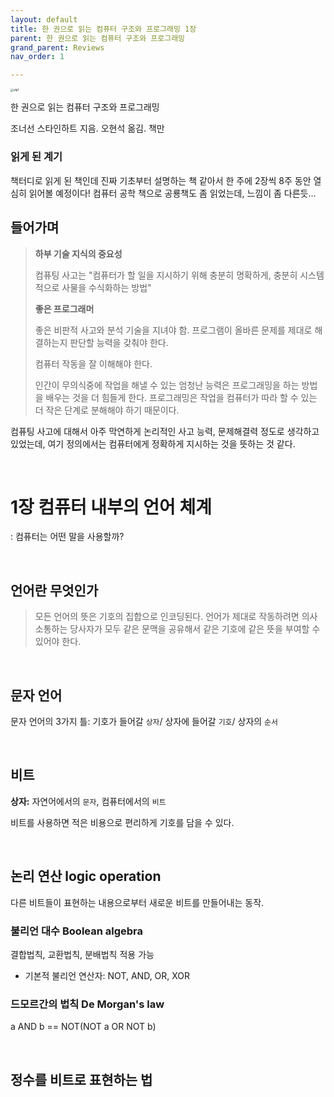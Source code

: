 ```yaml
---
layout: default
title: 한 권으로 읽는 컴퓨터 구조와 프로그래밍 1장
parent: 한 권으로 읽는 컴퓨터 구조와 프로그래밍
grand_parent: Reviews
nav_order: 1

---
```






<img src="https://github.com/terri1102/terri1102.github.io/blob/master/assets/images/review/slp1.jpg?raw=true" class="center" alt="slp1" style="zoom:33%;" />

한 권으로 읽는 컴퓨터 구조와 프로그래밍

조너선 스타인하트 지음. 오현석 옮김. 책만



### 읽게 된 계기

책터디로 읽게 된 책인데 진짜 기초부터 설명하는 책 같아서 한 주에 2장씩 8주 동안 열심히 읽어볼 예정이다! 컴퓨터 공학 책으로 공룡책도 좀 읽었는데, 느낌이 좀 다른듯...



## 들어가며

> **하부 기술 지식의 중요성**
>
> 컴퓨팅 사고는 "컴퓨터가 할 일을 지시하기 위해 충분히 명확하게, 충분히 시스템적으로 사물을 수식화하는 방법"
>
> **좋은 프로그래머**
>
> 좋은 비판적 사고와 분석 기술을 지녀야 함. 프로그램이 올바른 문제를 제대로 해결하는지 판단할 능력을 갖춰야 한다.
>
> 컴퓨터 작동을 잘 이해해야 한다.
>
> 인간이 무의식중에 작업을 해낼 수 있는 엄청난 능력은 프로그래밍을 하는 방법을 배우는 것을 더 힘들게 한다. 프로그래밍은 작업을 컴퓨터가 따라 할 수 있는 더 작은 단계로 분해해야 하기 때문이다.



컴퓨팅 사고에 대해서 아주 막연하게 논리적인 사고 능력, 문제해결력 정도로 생각하고 있었는데, 여기 정의에서는 컴퓨터에게 정확하게 지시하는 것을 뜻하는 것 같다.

<br>

# 1장 컴퓨터 내부의 언어 체계

: 컴퓨터는 어떤 말을 사용할까?

<br>

## 언어란 무엇인가

> 모든 언어의 뜻은 기호의 집합으로 인코딩된다. 언어가 제대로 작동하려면 의사소통하는 당사자가 모두 같은 문맥을 공유해서 같은 기호에 같은 뜻을 부여할 수 있어야 한다.

<br>

## 문자 언어

문자 언어의 3가지 틀: 기호가 들어갈 `상자`/ 상자에 들어갈 `기호`/ 상자의 `순서`

<br>

## 비트

**상자:** 자연어에서의 `문자`, 컴퓨터에서의 `비트`

비트를 사용하면 적은 비용으로 편리하게 기호를 담을 수 있다.

<br>

## 논리 연산 logic operation

다른 비트들이 표현하는 내용으로부터 새로운 비트를 만들어내는 동작.

### 불리언 대수 Boolean algebra

결합법칙, 교환법칙, 분배법칙 적용 가능

* 기본적 불리언 연산자: NOT, AND, OR, XOR

### 드모르간의 법칙 De Morgan's law

a AND b == NOT(NOT a OR NOT b)

<br>



## 정수를 비트로 표현하는 법









